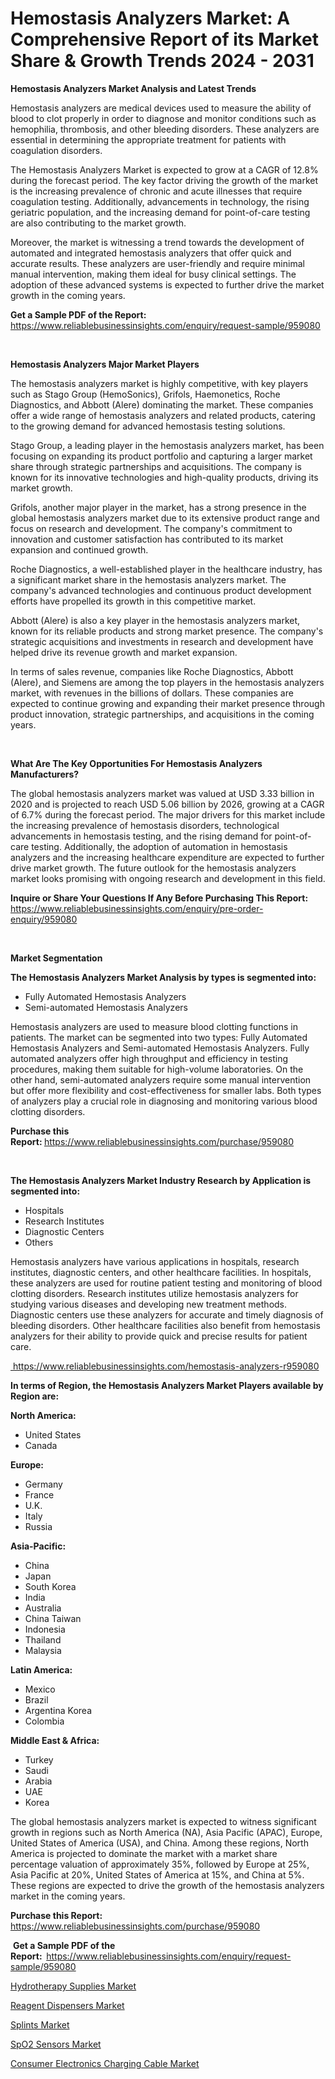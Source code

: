 <p><h1>Hemostasis Analyzers Market: A Comprehensive Report of its Market Share & Growth Trends 2024 - 2031</h1></p><p><strong>Hemostasis Analyzers Market Analysis and Latest Trends</strong></p>
<p><p>Hemostasis analyzers are medical devices used to measure the ability of blood to clot properly in order to diagnose and monitor conditions such as hemophilia, thrombosis, and other bleeding disorders. These analyzers are essential in determining the appropriate treatment for patients with coagulation disorders.</p><p>The Hemostasis Analyzers Market is expected to grow at a CAGR of 12.8% during the forecast period. The key factor driving the growth of the market is the increasing prevalence of chronic and acute illnesses that require coagulation testing. Additionally, advancements in technology, the rising geriatric population, and the increasing demand for point-of-care testing are also contributing to the market growth.</p><p>Moreover, the market is witnessing a trend towards the development of automated and integrated hemostasis analyzers that offer quick and accurate results. These analyzers are user-friendly and require minimal manual intervention, making them ideal for busy clinical settings. The adoption of these advanced systems is expected to further drive the market growth in the coming years.</p></p>
<p><strong>Get a Sample PDF of the Report:&nbsp;</strong> <a href="https://www.reliablebusinessinsights.com/enquiry/request-sample/959080">https://www.reliablebusinessinsights.com/enquiry/request-sample/959080</a></p>
<p>&nbsp;</p>
<p><strong>Hemostasis Analyzers Major Market Players</strong></p>
<p><p>The hemostasis analyzers market is highly competitive, with key players such as Stago Group (HemoSonics), Grifols, Haemonetics, Roche Diagnostics, and Abbott (Alere) dominating the market. These companies offer a wide range of hemostasis analyzers and related products, catering to the growing demand for advanced hemostasis testing solutions.</p><p>Stago Group, a leading player in the hemostasis analyzers market, has been focusing on expanding its product portfolio and capturing a larger market share through strategic partnerships and acquisitions. The company is known for its innovative technologies and high-quality products, driving its market growth.</p><p>Grifols, another major player in the market, has a strong presence in the global hemostasis analyzers market due to its extensive product range and focus on research and development. The company's commitment to innovation and customer satisfaction has contributed to its market expansion and continued growth.</p><p>Roche Diagnostics, a well-established player in the healthcare industry, has a significant market share in the hemostasis analyzers market. The company's advanced technologies and continuous product development efforts have propelled its growth in this competitive market.</p><p>Abbott (Alere) is also a key player in the hemostasis analyzers market, known for its reliable products and strong market presence. The company's strategic acquisitions and investments in research and development have helped drive its revenue growth and market expansion.</p><p>In terms of sales revenue, companies like Roche Diagnostics, Abbott (Alere), and Siemens are among the top players in the hemostasis analyzers market, with revenues in the billions of dollars. These companies are expected to continue growing and expanding their market presence through product innovation, strategic partnerships, and acquisitions in the coming years.</p></p>
<p>&nbsp;</p>
<p><strong>What Are The Key Opportunities For Hemostasis Analyzers Manufacturers?</strong></p>
<p><p>The global hemostasis analyzers market was valued at USD 3.33 billion in 2020 and is projected to reach USD 5.06 billion by 2026, growing at a CAGR of 6.7% during the forecast period. The major drivers for this market include the increasing prevalence of hemostasis disorders, technological advancements in hemostasis testing, and the rising demand for point-of-care testing. Additionally, the adoption of automation in hemostasis analyzers and the increasing healthcare expenditure are expected to further drive market growth. The future outlook for the hemostasis analyzers market looks promising with ongoing research and development in this field.</p></p>
<p><strong>Inquire or Share Your Questions If Any Before Purchasing This Report:</strong> <a href="https://www.reliablebusinessinsights.com/enquiry/pre-order-enquiry/959080">https://www.reliablebusinessinsights.com/enquiry/pre-order-enquiry/959080</a></p>
<p>&nbsp;</p>
<p><strong>Market Segmentation</strong></p>
<p><strong>The Hemostasis Analyzers Market Analysis by types is segmented into:</strong></p>
<p><ul><li>Fully Automated Hemostasis Analyzers</li><li>Semi-automated Hemostasis Analyzers</li></ul></p>
<p><p>Hemostasis analyzers are used to measure blood clotting functions in patients. The market can be segmented into two types: Fully Automated Hemostasis Analyzers and Semi-automated Hemostasis Analyzers. Fully automated analyzers offer high throughput and efficiency in testing procedures, making them suitable for high-volume laboratories. On the other hand, semi-automated analyzers require some manual intervention but offer more flexibility and cost-effectiveness for smaller labs. Both types of analyzers play a crucial role in diagnosing and monitoring various blood clotting disorders.</p></p>
<p><strong>Purchase this Report:&nbsp;</strong><a href="https://www.reliablebusinessinsights.com/purchase/959080">https://www.reliablebusinessinsights.com/purchase/959080</a></p>
<p>&nbsp;</p>
<p><strong>The Hemostasis Analyzers Market Industry Research by Application is segmented into:</strong></p>
<p><ul><li>Hospitals</li><li>Research Institutes</li><li>Diagnostic Centers</li><li>Others</li></ul></p>
<p><p>Hemostasis analyzers have various applications in hospitals, research institutes, diagnostic centers, and other healthcare facilities. In hospitals, these analyzers are used for routine patient testing and monitoring of blood clotting disorders. Research institutes utilize hemostasis analyzers for studying various diseases and developing new treatment methods. Diagnostic centers use these analyzers for accurate and timely diagnosis of bleeding disorders. Other healthcare facilities also benefit from hemostasis analyzers for their ability to provide quick and precise results for patient care.</p></p>
<p><a href="https://www.reliablebusinessinsights.com/hemostasis-analyzers-r959080">&nbsp;https://www.reliablebusinessinsights.com/hemostasis-analyzers-r959080</a></p>
<p><strong>In terms of Region, the Hemostasis Analyzers Market Players available by Region are:</strong></p>
<p>
    <p> <strong> North America: </strong>
        <ul>
            <li>United States</li>
            <li>Canada</li>
        </ul>
        </p> 
    <p> <strong> Europe: </strong>
        <ul>
            <li>Germany</li>
            <li>France</li>
            <li>U.K.</li>
            <li>Italy</li>
            <li>Russia</li>
        </ul>
        </p> 
    <p> <strong> Asia-Pacific: </strong>
        <ul>
            <li>China</li>
            <li>Japan</li>
            <li>South Korea</li>
            <li>India</li>
            <li>Australia</li>
            <li>China Taiwan</li>
            <li>Indonesia</li>
            <li>Thailand</li>
            <li>Malaysia</li>
        </ul>
        </p> 
    <p> <strong> Latin America: </strong>
        <ul>
            <li>Mexico</li>
            <li>Brazil</li>
            <li>Argentina Korea</li>
            <li>Colombia</li>
        </ul>
        </p> 
    <p> <strong> Middle East & Africa: </strong>
        <ul>
            <li>Turkey</li>
            <li>Saudi</li>
            <li>Arabia</li>
            <li>UAE</li>
            <li>Korea</li>
        </ul>
    </p>
    </p>
<p><p>The global hemostasis analyzers market is expected to witness significant growth in regions such as North America (NA), Asia Pacific (APAC), Europe, United States of America (USA), and China. Among these regions, North America is projected to dominate the market with a market share percentage valuation of approximately 35%, followed by Europe at 25%, Asia Pacific at 20%, United States of America at 15%, and China at 5%. These regions are expected to drive the growth of the hemostasis analyzers market in the coming years.</p></p>
<p><strong>Purchase this Report: </strong><a href="https://www.reliablebusinessinsights.com/purchase/959080">https://www.reliablebusinessinsights.com/purchase/959080</a></p>
<p>&nbsp;<strong>Get a Sample PDF of the Report:&nbsp;&nbsp;</strong><a href="https://www.reliablebusinessinsights.com/enquiry/request-sample/959080">https://www.reliablebusinessinsights.com/enquiry/request-sample/959080</a></p>
<p><strong></strong></p>
<p><p><a href="https://github.com/vregtldg37/Market-Research-Report-List-1/blob/main/hydrotherapy-supplies-market.md">Hydrotherapy Supplies Market</a></p><p><a href="https://github.com/rslnowrouzi/Market-Research-Report-List-1/blob/main/reagent-dispensers-market.md">Reagent Dispensers Market</a></p><p><a href="https://github.com/LiamKanenood/Market-Research-Report-List-1/blob/main/splints-market.md">Splints Market</a></p><p><a href="https://github.com/Raeloodard576457/Market-Research-Report-List-1/blob/main/spo2-sensors-market.md">SpO2 Sensors Market</a></p><p><a href="https://medium.com/@priscillaalexist47/comprehensive-analysis-of-the-global-consumer-electronics-charging-cable-market-growth-trends-67ea4adbe924">Consumer Electronics Charging Cable Market</a></p></p>